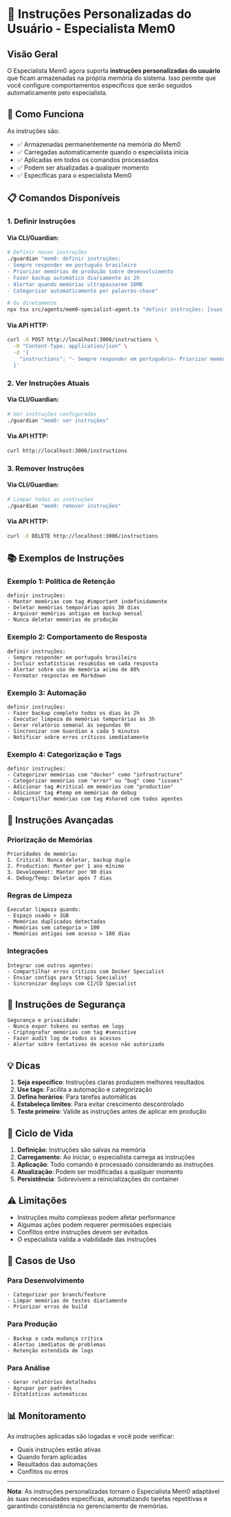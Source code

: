 # 📝 Instruções Personalizadas do Usuário - Especialista Mem0

## Visão Geral

O Especialista Mem0 agora suporta **instruções personalizadas do usuário** que ficam armazenadas na própria memória do sistema. Isso permite que você configure comportamentos específicos que serão seguidos automaticamente pelo especialista.

## 🚀 Como Funciona

As instruções são:
- ✅ Armazenadas permanentemente na memória do Mem0
- ✅ Carregadas automaticamente quando o especialista inicia
- ✅ Aplicadas em todos os comandos processados
- ✅ Podem ser atualizadas a qualquer momento
- ✅ Específicas para o especialista Mem0

## 📋 Comandos Disponíveis

### 1. Definir Instruções

#### Via CLI/Guardian:
```bash
# Definir novas instruções
./guardian "mem0: definir instruções: 
- Sempre responder em português brasileiro
- Priorizar memórias de produção sobre desenvolvimento
- Fazer backup automático diariamente às 2h
- Alertar quando memórias ultrapassarem 10MB
- Categorizar automaticamente por palavras-chave"

# Ou diretamente
npx tsx src/agents/mem0-specialist-agent.ts "definir instruções: [suas instruções]"
```

#### Via API HTTP:
```bash
curl -X POST http://localhost:3006/instructions \
  -H "Content-Type: application/json" \
  -d '{
    "instructions": "- Sempre responder em português\n- Priorizar memórias críticas\n- Backup diário às 2h"
  }'
```

### 2. Ver Instruções Atuais

#### Via CLI/Guardian:
```bash
# Ver instruções configuradas
./guardian "mem0: ver instruções"
```

#### Via API HTTP:
```bash
curl http://localhost:3006/instructions
```

### 3. Remover Instruções

#### Via CLI/Guardian:
```bash
# Limpar todas as instruções
./guardian "mem0: remover instruções"
```

#### Via API HTTP:
```bash
curl -X DELETE http://localhost:3006/instructions
```

## 📚 Exemplos de Instruções

### Exemplo 1: Política de Retenção
```text
definir instruções:
- Manter memórias com tag #important indefinidamente
- Deletar memórias temporárias após 30 dias
- Arquivar memórias antigas em backup mensal
- Nunca deletar memórias de produção
```

### Exemplo 2: Comportamento de Resposta
```text
definir instruções:
- Sempre responder em português brasileiro
- Incluir estatísticas resumidas em cada resposta
- Alertar sobre uso de memória acima de 80%
- Formatar respostas em Markdown
```

### Exemplo 3: Automação
```text
definir instruções:
- Fazer backup completo todos os dias às 2h
- Executar limpeza de memórias temporárias às 3h
- Gerar relatório semanal às segundas 9h
- Sincronizar com Guardian a cada 5 minutos
- Notificar sobre erros críticos imediatamente
```

### Exemplo 4: Categorização e Tags
```text
definir instruções:
- Categorizar memórias com "docker" como "infrastructure"
- Categorizar memórias com "error" ou "bug" como "issues"
- Adicionar tag #critical em memórias com "production"
- Adicionar tag #temp em memórias de debug
- Compartilhar memórias com tag #shared com todos agentes
```

## 🔧 Instruções Avançadas

### Priorização de Memórias
```text
Prioridades de memória:
1. Critical: Nunca deletar, backup duplo
2. Production: Manter por 1 ano mínimo
3. Development: Manter por 90 dias
4. Debug/Temp: Deletar após 7 dias
```

### Regras de Limpeza
```text
Executar limpeza quando:
- Espaço usado > 1GB
- Memórias duplicadas detectadas
- Memórias sem categoria > 100
- Memórias antigas sem acesso > 180 dias
```

### Integrações
```text
Integrar com outros agentes:
- Compartilhar erros críticos com Docker Specialist
- Enviar configs para Strapi Specialist
- Sincronizar deploys com CI/CD Specialist
```

## 🔐 Instruções de Segurança

```text
Segurança e privacidade:
- Nunca expor tokens ou senhas em logs
- Criptografar memórias com tag #sensitive
- Fazer audit log de todos os acessos
- Alertar sobre tentativas de acesso não autorizado
```

## 💡 Dicas

1. **Seja específico**: Instruções claras produzem melhores resultados
2. **Use tags**: Facilita a automação e categorização
3. **Defina horários**: Para tarefas automáticas
4. **Estabeleça limites**: Para evitar crescimento descontrolado
5. **Teste primeiro**: Valide as instruções antes de aplicar em produção

## 🔄 Ciclo de Vida

1. **Definição**: Instruções são salvas na memória
2. **Carregamento**: Ao iniciar, o especialista carrega as instruções
3. **Aplicação**: Todo comando é processado considerando as instruções
4. **Atualização**: Podem ser modificadas a qualquer momento
5. **Persistência**: Sobrevivem a reinicializações do container

## ⚠️ Limitações

- Instruções muito complexas podem afetar performance
- Algumas ações podem requerer permissões especiais
- Conflitos entre instruções devem ser evitados
- O especialista valida a viabilidade das instruções

## 🎯 Casos de Uso

### Para Desenvolvimento
```text
- Categorizar por branch/feature
- Limpar memórias de testes diariamente
- Priorizar erros de build
```

### Para Produção
```text
- Backup a cada mudança crítica
- Alertas imediatos de problemas
- Retenção estendida de logs
```

### Para Análise
```text
- Gerar relatórios detalhados
- Agrupar por padrões
- Estatísticas automáticas
```

## 📊 Monitoramento

As instruções aplicadas são logadas e você pode verificar:
- Quais instruções estão ativas
- Quando foram aplicadas
- Resultados das automações
- Conflitos ou erros

---

**Nota**: As instruções personalizadas tornam o Especialista Mem0 adaptável às suas necessidades específicas, automatizando tarefas repetitivas e garantindo consistência no gerenciamento de memórias.